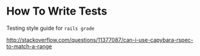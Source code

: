 # How To Write Tests

Testing style guide for `rails grade`

http://stackoverflow.com/questions/11377087/can-i-use-capybara-rspec-to-match-a-range